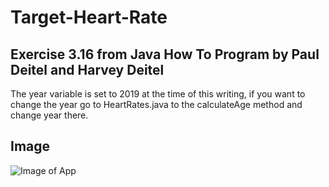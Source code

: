 # Target-Heart-Rate

## Exercise 3.16 from Java How To Program by Paul Deitel and Harvey Deitel

<p>The year variable is set to 2019 at the time of this writing, if you want to change the year go to HeartRates.java to the calculateAge method and change year there.</p>

## Image

![Image of App](https://github.com/Klodjan-Hoxha/Target-Heart/blob/master/screen-shot-java.png)
